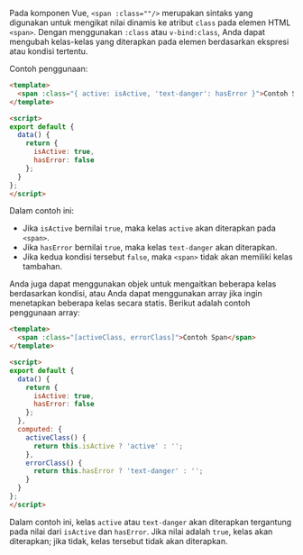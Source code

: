 Pada komponen Vue, `<span :class=""/>` merupakan sintaks yang digunakan untuk mengikat nilai dinamis ke atribut `class` pada elemen HTML `<span>`. Dengan menggunakan `:class` atau `v-bind:class`, Anda dapat mengubah kelas-kelas yang diterapkan pada elemen berdasarkan ekspresi atau kondisi tertentu.

Contoh penggunaan:

```html
<template>
  <span :class="{ active: isActive, 'text-danger': hasError }">Contoh Span</span>
</template>

<script>
export default {
  data() {
    return {
      isActive: true,
      hasError: false
    };
  }
};
</script>
```

Dalam contoh ini:

- Jika `isActive` bernilai `true`, maka kelas `active` akan diterapkan pada `<span>`.
- Jika `hasError` bernilai `true`, maka kelas `text-danger` akan diterapkan.
- Jika kedua kondisi tersebut `false`, maka `<span>` tidak akan memiliki kelas tambahan.

Anda juga dapat menggunakan objek untuk mengaitkan beberapa kelas berdasarkan kondisi, atau Anda dapat menggunakan array jika ingin menetapkan beberapa kelas secara statis. Berikut adalah contoh penggunaan array:

```html
<template>
  <span :class="[activeClass, errorClass]">Contoh Span</span>
</template>

<script>
export default {
  data() {
    return {
      isActive: true,
      hasError: false
    };
  },
  computed: {
    activeClass() {
      return this.isActive ? 'active' : '';
    },
    errorClass() {
      return this.hasError ? 'text-danger' : '';
    }
  }
};
</script>
```

Dalam contoh ini, kelas `active` atau `text-danger` akan diterapkan tergantung pada nilai dari `isActive` dan `hasError`. Jika nilai adalah `true`, kelas akan diterapkan; jika tidak, kelas tersebut tidak akan diterapkan.